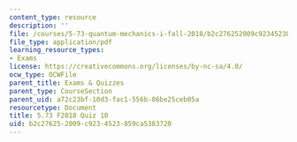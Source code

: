 ```yaml
---
content_type: resource
description: ''
file: /courses/5-73-quantum-mechanics-i-fall-2018/b2c276252009c9234523859ca5383720_MIT5_73F18_quiz10.pdf
file_type: application/pdf
learning_resource_types:
- Exams
license: https://creativecommons.org/licenses/by-nc-sa/4.0/
ocw_type: OCWFile
parent_title: Exams & Quizzes
parent_type: CourseSection
parent_uid: a72c23bf-10d3-fac1-556b-86be25ceb05a
resourcetype: Document
title: 5.73 F2018 Quiz 10
uid: b2c27625-2009-c923-4523-859ca5383720
---
```

